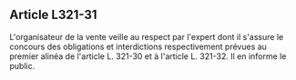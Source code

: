 Article L321-31
----
L'organisateur de la vente veille au respect par l'expert dont il s'assure le
concours des obligations et interdictions respectivement prévues au premier
alinéa de l'article L. 321-30 et à l'article L. 321-32. Il en informe le public.
